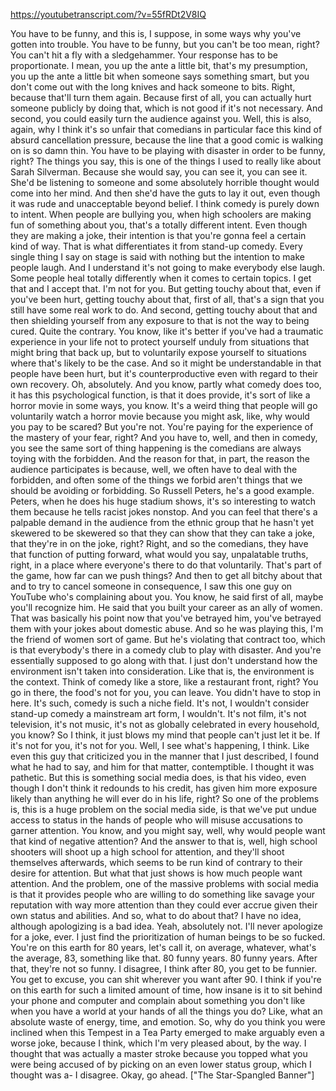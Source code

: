 https://youtubetranscript.com/?v=55fRDt2V8IQ

 You have to be funny, and this is, I suppose, in some ways why you've gotten into trouble. You have to be funny, but you can't be too mean, right? You can't hit a fly with a sledgehammer. Your response has to be proportionate. I mean, you up the ante a little bit, that's my presumption, you up the ante a little bit when someone says something smart, but you don't come out with the long knives and hack someone to bits. Right, because that'll turn them again. Because first of all, you can actually hurt someone publicly by doing that, which is not good if it's not necessary. And second, you could easily turn the audience against you. Well, this is also, again, why I think it's so unfair that comedians in particular face this kind of absurd cancellation pressure, because the line that a good comic is walking on is so damn thin. You have to be playing with disaster in order to be funny, right? The things you say, this is one of the things I used to really like about Sarah Silverman. Because she would say, you can see it, you can see it. She'd be listening to someone and some absolutely horrible thought would come into her mind. And then she'd have the guts to lay it out, even though it was rude and unacceptable beyond belief. I think comedy is purely down to intent. When people are bullying you, when high schoolers are making fun of something about you, that's a totally different intent. Even though they are making a joke, their intention is that you're gonna feel a certain kind of way. That is what differentiates it from stand-up comedy. Every single thing I say on stage is said with nothing but the intention to make people laugh. And I understand it's not going to make everybody else laugh. Some people heal totally differently when it comes to certain topics. I get that and I accept that. I'm not for you. But getting touchy about that, even if you've been hurt, getting touchy about that, first of all, that's a sign that you still have some real work to do. And second, getting touchy about that and then shielding yourself from any exposure to that is not the way to being cured. Quite the contrary. You know, like it's better if you've had a traumatic experience in your life not to protect yourself unduly from situations that might bring that back up, but to voluntarily expose yourself to situations where that's likely to be the case. And so it might be understandable in that people have been hurt, but it's counterproductive even with regard to their own recovery. Oh, absolutely. And you know, partly what comedy does too, it has this psychological function, is that it does provide, it's sort of like a horror movie in some ways, you know. It's a weird thing that people will go voluntarily watch a horror movie because you might ask, like, why would you pay to be scared? But you're not. You're paying for the experience of the mastery of your fear, right? And you have to, well, and then in comedy, you see the same sort of thing happening is the comedians are always toying with the forbidden. And the reason for that, in part, the reason the audience participates is because, well, we often have to deal with the forbidden, and often some of the things we forbid aren't things that we should be avoiding or forbidding. So Russell Peters, he's a good example. Peters, when he does his huge stadium shows, it's so interesting to watch them because he tells racist jokes nonstop. And you can feel that there's a palpable demand in the audience from the ethnic group that he hasn't yet skewered to be skewered so that they can show that they can take a joke, that they're in on the joke, right? Right, and so the comedians, they have that function of putting forward, what would you say, unpalatable truths, right, in a place where everyone's there to do that voluntarily. That's part of the game, how far can we push things? And then to get all bitchy about that and to try to cancel someone in consequence, I saw this one guy on YouTube who's complaining about you. You know, he said first of all, maybe you'll recognize him. He said that you built your career as an ally of women. That was basically his point now that you've betrayed him, you've betrayed them with your jokes about domestic abuse. And so he was playing this, I'm the friend of women sort of game. But he's violating that contract too, which is that everybody's there in a comedy club to play with disaster. And you're essentially supposed to go along with that. I just don't understand how the environment isn't taken into consideration. Like that is, the environment is the context. Think of comedy like a store, like a restaurant front, right? You go in there, the food's not for you, you can leave. You didn't have to stop in here. It's such, comedy is such a niche field. It's not, I wouldn't consider stand-up comedy a mainstream art form, I wouldn't. It's not film, it's not television, it's not music, it's not as globally celebrated in every household, you know? So I think, it just blows my mind that people can't just let it be. If it's not for you, it's not for you. Well, I see what's happening, I think. Like even this guy that criticized you in the manner that I just described, I found what he had to say, and him for that matter, contemptible. I thought it was pathetic. But this is something social media does, is that his video, even though I don't think it redounds to his credit, has given him more exposure likely than anything he will ever do in his life, right? So one of the problems is, this is a huge problem on the social media side, is that we've put undue access to status in the hands of people who will misuse accusations to garner attention. You know, and you might say, well, why would people want that kind of negative attention? And the answer to that is, well, high school shooters will shoot up a high school for attention, and they'll shoot themselves afterwards, which seems to be run kind of contrary to their desire for attention. But what that just shows is how much people want attention. And the problem, one of the massive problems with social media is that it provides people who are willing to do something like savage your reputation with way more attention than they could ever accrue given their own status and abilities. And so, what to do about that? I have no idea, although apologizing is a bad idea. Yeah, absolutely not. I'll never apologize for a joke, ever. I just find the prioritization of human beings to be so fucked. You're on this earth for 80 years, let's call it, on average, whatever, what's the average, 83, something like that. 80 funny years. 80 funny years. After that, they're not so funny. I disagree, I think after 80, you get to be funnier. You get to excuse, you can shit wherever you want after 90. I think if you're on this earth for such a limited amount of time, how insane is it to sit behind your phone and computer and complain about something you don't like when you have a world at your hands of all the things you do? Like, what an absolute waste of energy, time, and emotion. So, why do you think you were inclined when this Tempest in a Tea Party emerged to make arguably even a worse joke, because I think, which I'm very pleased about, by the way. I thought that was actually a master stroke because you topped what you were being accused of by picking on an even lower status group, which I thought was a- I disagree. Okay, go ahead. ["The Star-Spangled Banner"]